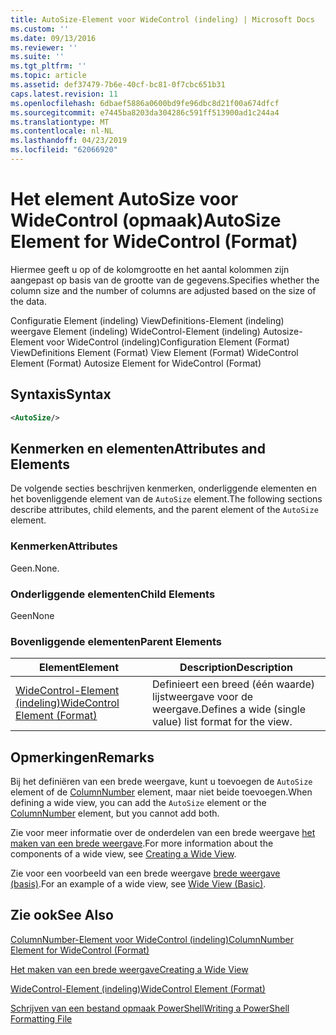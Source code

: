 ```yaml
---
title: AutoSize-Element voor WideControl (indeling) | Microsoft Docs
ms.custom: ''
ms.date: 09/13/2016
ms.reviewer: ''
ms.suite: ''
ms.tgt_pltfrm: ''
ms.topic: article
ms.assetid: def37479-7b6e-40cf-bc81-0f7cbc651b31
caps.latest.revision: 11
ms.openlocfilehash: 6dbaef5886a0600bd9fe96dbc8d21f00a674dfcf
ms.sourcegitcommit: e7445ba8203da304286c591ff513900ad1c244a4
ms.translationtype: MT
ms.contentlocale: nl-NL
ms.lasthandoff: 04/23/2019
ms.locfileid: "62066920"
---
```

# <a name="autosize-element-for-widecontrol-format"></a><span data-ttu-id="0a0fb-102">Het element AutoSize voor WideControl (opmaak)</span><span class="sxs-lookup"><span data-stu-id="0a0fb-102">AutoSize Element for WideControl (Format)</span></span>

<span data-ttu-id="0a0fb-103">Hiermee geeft u op of de kolomgrootte en het aantal kolommen zijn aangepast op basis van de grootte van de gegevens.</span><span class="sxs-lookup"><span data-stu-id="0a0fb-103">Specifies whether the column size and the number of columns are adjusted based on the size of the data.</span></span>

<span data-ttu-id="0a0fb-104">Configuratie Element (indeling) ViewDefinitions-Element (indeling) weergave Element (indeling) WideControl-Element (indeling) Autosize-Element voor WideControl (indeling)</span><span class="sxs-lookup"><span data-stu-id="0a0fb-104">Configuration Element (Format) ViewDefinitions Element (Format) View Element (Format) WideControl Element (Format) Autosize Element for WideControl (Format)</span></span>

## <a name="syntax"></a><span data-ttu-id="0a0fb-105">Syntaxis</span><span class="sxs-lookup"><span data-stu-id="0a0fb-105">Syntax</span></span>

```xml
<AutoSize/>
```

## <a name="attributes-and-elements"></a><span data-ttu-id="0a0fb-106">Kenmerken en elementen</span><span class="sxs-lookup"><span data-stu-id="0a0fb-106">Attributes and Elements</span></span>

<span data-ttu-id="0a0fb-107">De volgende secties beschrijven kenmerken, onderliggende elementen en het bovenliggende element van de `AutoSize` element.</span><span class="sxs-lookup"><span data-stu-id="0a0fb-107">The following sections describe attributes, child elements, and the parent element of the `AutoSize` element.</span></span>

### <a name="attributes"></a><span data-ttu-id="0a0fb-108">Kenmerken</span><span class="sxs-lookup"><span data-stu-id="0a0fb-108">Attributes</span></span>

<span data-ttu-id="0a0fb-109">Geen.</span><span class="sxs-lookup"><span data-stu-id="0a0fb-109">None.</span></span>

### <a name="child-elements"></a><span data-ttu-id="0a0fb-110">Onderliggende elementen</span><span class="sxs-lookup"><span data-stu-id="0a0fb-110">Child Elements</span></span>

<span data-ttu-id="0a0fb-111">Geen</span><span class="sxs-lookup"><span data-stu-id="0a0fb-111">None</span></span>

### <a name="parent-elements"></a><span data-ttu-id="0a0fb-112">Bovenliggende elementen</span><span class="sxs-lookup"><span data-stu-id="0a0fb-112">Parent Elements</span></span>

|<span data-ttu-id="0a0fb-113">Element</span><span class="sxs-lookup"><span data-stu-id="0a0fb-113">Element</span></span>|<span data-ttu-id="0a0fb-114">Description</span><span class="sxs-lookup"><span data-stu-id="0a0fb-114">Description</span></span>|
|-------------|-----------------|
|[<span data-ttu-id="0a0fb-115">WideControl-Element (indeling)</span><span class="sxs-lookup"><span data-stu-id="0a0fb-115">WideControl Element (Format)</span></span>](./widecontrol-element-format.md)|<span data-ttu-id="0a0fb-116">Definieert een breed (één waarde) lijstweergave voor de weergave.</span><span class="sxs-lookup"><span data-stu-id="0a0fb-116">Defines a wide (single value) list format for the view.</span></span>|

## <a name="remarks"></a><span data-ttu-id="0a0fb-117">Opmerkingen</span><span class="sxs-lookup"><span data-stu-id="0a0fb-117">Remarks</span></span>

<span data-ttu-id="0a0fb-118">Bij het definiëren van een brede weergave, kunt u toevoegen de `AutoSize` element of de [ColumnNumber](./columnnumber-element-for-widecontrol-format.md) element, maar niet beide toevoegen.</span><span class="sxs-lookup"><span data-stu-id="0a0fb-118">When defining a wide view, you can add the `AutoSize` element or the [ColumnNumber](./columnnumber-element-for-widecontrol-format.md) element, but you cannot add both.</span></span>

<span data-ttu-id="0a0fb-119">Zie voor meer informatie over de onderdelen van een brede weergave [het maken van een brede weergave](./creating-a-wide-view.md).</span><span class="sxs-lookup"><span data-stu-id="0a0fb-119">For more information about the components of a wide view, see [Creating a Wide View](./creating-a-wide-view.md).</span></span>

<span data-ttu-id="0a0fb-120">Zie voor een voorbeeld van een brede weergave [brede weergave (basis)](./wide-view-basic.md).</span><span class="sxs-lookup"><span data-stu-id="0a0fb-120">For an example of a wide view, see [Wide View (Basic)](./wide-view-basic.md).</span></span>

## <a name="see-also"></a><span data-ttu-id="0a0fb-121">Zie ook</span><span class="sxs-lookup"><span data-stu-id="0a0fb-121">See Also</span></span>

[<span data-ttu-id="0a0fb-122">ColumnNumber-Element voor WideControl (indeling)</span><span class="sxs-lookup"><span data-stu-id="0a0fb-122">ColumnNumber Element for WideControl (Format)</span></span>](./columnnumber-element-for-widecontrol-format.md)

[<span data-ttu-id="0a0fb-123">Het maken van een brede weergave</span><span class="sxs-lookup"><span data-stu-id="0a0fb-123">Creating a Wide View</span></span>](./creating-a-wide-view.md)

[<span data-ttu-id="0a0fb-124">WideControl-Element (indeling)</span><span class="sxs-lookup"><span data-stu-id="0a0fb-124">WideControl Element (Format)</span></span>](./widecontrol-element-format.md)

[<span data-ttu-id="0a0fb-125">Schrijven van een bestand opmaak PowerShell</span><span class="sxs-lookup"><span data-stu-id="0a0fb-125">Writing a PowerShell Formatting File</span></span>](./writing-a-powershell-formatting-file.md)
